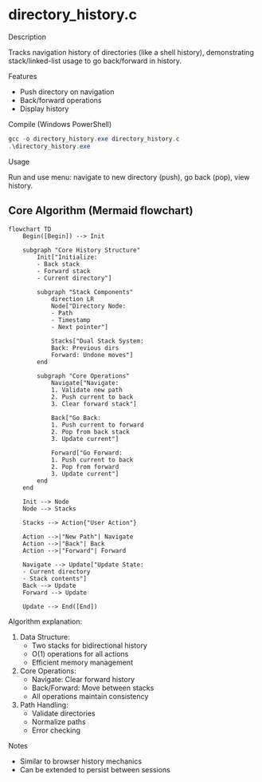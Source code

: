 # directory_history.c

Description

Tracks navigation history of directories (like a shell history), demonstrating stack/linked-list usage to go back/forward in history.

Features

- Push directory on navigation
- Back/forward operations
- Display history

Compile (Windows PowerShell)

```powershell
gcc -o directory_history.exe directory_history.c
.\directory_history.exe
```

Usage

Run and use menu: navigate to new directory (push), go back (pop), view history.

## Core Algorithm (Mermaid flowchart)

```mermaid
flowchart TD
    Begin([Begin]) --> Init

    subgraph "Core History Structure"
        Init["Initialize:
        - Back stack
        - Forward stack
        - Current directory"]
        
        subgraph "Stack Components"
            direction LR
            Node["Directory Node:
            - Path
            - Timestamp
            - Next pointer"]
            
            Stacks["Dual Stack System:
            Back: Previous dirs
            Forward: Undone moves"]
        end
        
        subgraph "Core Operations"
            Navigate["Navigate:
            1. Validate new path
            2. Push current to back
            3. Clear forward stack"]
            
            Back["Go Back:
            1. Push current to forward
            2. Pop from back stack
            3. Update current"]
            
            Forward["Go Forward:
            1. Push current to back
            2. Pop from forward
            3. Update current"]
        end
    end

    Init --> Node
    Node --> Stacks
    
    Stacks --> Action{"User Action"}
    
    Action -->|"New Path"| Navigate
    Action -->|"Back"| Back
    Action -->|"Forward"| Forward
    
    Navigate --> Update["Update State:
    - Current directory
    - Stack contents"]
    Back --> Update
    Forward --> Update
    
    Update --> End([End])
```

Algorithm explanation:
1. Data Structure:
   - Two stacks for bidirectional history
   - O(1) operations for all actions
   - Efficient memory management
2. Core Operations:
   - Navigate: Clear forward history
   - Back/Forward: Move between stacks
   - All operations maintain consistency
3. Path Handling:
   - Validate directories
   - Normalize paths
   - Error checking

Notes

- Similar to browser history mechanics
- Can be extended to persist between sessions